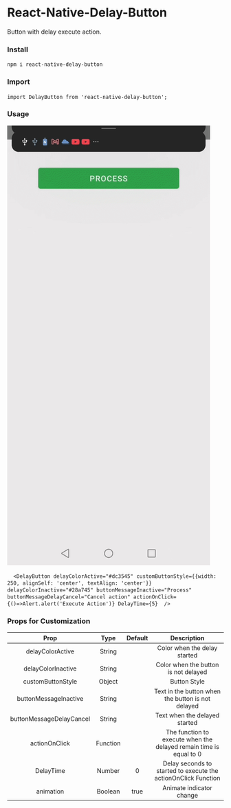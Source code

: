 # React-Native-Delay-Button
Button with delay execute action.


### Install
```
npm i react-native-delay-button
```

### Import 
```
import DelayButton from 'react-native-delay-button';
```

### Usage



![Screenshot](https://github.com/jchaves07/react-native-delay-button/blob/master/src/screenshots/rn-delay-button.gif)

```
  <DelayButton delayColorActive="#dc3545" customButtonStyle={{width: 250, alignSelf: 'center', textAlign: 'center'}} delayColorInactive="#28a745" buttonMessageInactive="Process" buttonMessageDelayCancel="Cancel action" actionOnClick={()=>Alert.alert('Execute Action')} DelayTime={5}  />
```


### Props for Customization

| Prop                    | Type         | Default      | Description                                                        |
| :---------------------: | :----------: | :----------: | :----------------------------------------------------------------: |
| delayColorActive        | String       |              | Color when the delay started                                       |
| delayColorInactive      | String       |              | Color when the button is not delayed                               |
| customButtonStyle       | Object       |              | Button Style                                                       |
| buttonMessageInactive   | String       |              | Text in the button when the button is not delayed                  |
| buttonMessageDelayCancel| String       |              | Text when the delayed started                                      |
| actionOnClick           | Function     |              | The function to execute when the delayed remain time is equal to 0 |
| DelayTime               | Number       | 0            | Delay seconds to started to execute the actionOnClick Function     |
| animation               | Boolean      | true         | Animate indicator change                                           |\

